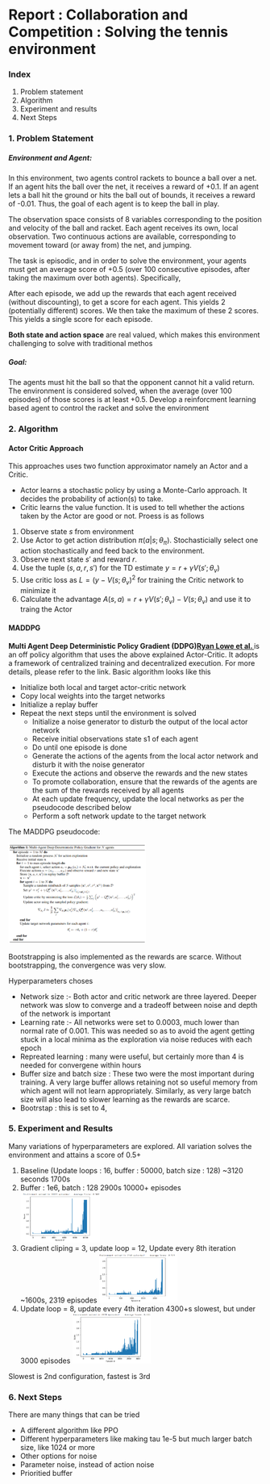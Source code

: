 


# Report : Collaboration and Competition : Solving the tennis environment

### Index
1. Problem statement
2. Algorithm
3. Experiment and results
4. Next Steps


### 1. Problem Statement

##### Environment and Agent:
In this environment, two agents control rackets to bounce a ball over a net. If an agent hits the ball over the net, it receives a reward of +0.1. If an agent lets a ball hit the ground or hits the ball out of bounds, it receives a reward of -0.01. Thus, the goal of each agent is to keep the ball in play.

The observation space consists of 8 variables corresponding to the position and velocity of the ball and racket. Each agent receives its own, local observation. Two continuous actions are available, corresponding to movement toward (or away from) the net, and jumping.

The task is episodic, and in order to solve the environment, your agents must get an average score of +0.5 (over 100 consecutive episodes, after taking the maximum over both agents). Specifically,

After each episode, we add up the rewards that each agent received (without discounting), to get a score for each agent. This yields 2 (potentially different) scores. We then take the maximum of these 2 scores.
This yields a single score for each episode.


__Both state and action space__ are real valued, which makes this environment challenging to solve with traditional methos

##### Goal: 
The agents must hit the ball so that the opponent cannot hit a valid return. The environment is considered solved, when the average (over 100 episodes) of those scores is at least +0.5. Develop a reinforcment learning based agent to control the racket and solve the environment

### 2. Algorithm

#### Actor Critic Approach
This approaches uses two function approximator namely an Actor and a Critic.
* Actor learns a stochastic policy by using a Monte-Carlo approach. It decides the probability of action(s) to take.  
* Critic learns the value function. It is used to tell whether the actions taken by the Actor are good or not.
Proess is as follows

1. Observe state $s$ from environment 
2. Use Actor to get action distribution $\pi(a|s;\theta_\pi)$. Stochasticially select one action stochastically and feed back to the environment.  
3. Observe next state $s'$ and reward $r$.  
4. Use the tuple $(s, a, r, s')$ for the TD estimate $y=r + \gamma V(s'; \theta_v)$
5. Use critic loss as $L=(y - V(s;\theta_v)^2$ for training the Critic network to minimize it 
6. Calculate the advantage $A(s,a) = r + \gamma V(s'; \theta_v) - V(s; \theta_v)$ and use it to traing the Actor


#### MADDPG

**Multi Agent Deep Deterministic Policy Gradient (DDPG)<a href='https://arxiv.org/abs/1706.02275'>Ryan Lowe et al. </a>** is an off policy algorithm that uses the above explained Actor-Critic. It adopts a framework of centralized training and decentralized execution. For more details, please refer to the link.
Basic algorithm looks like this 
- Initialize both local and target actor-critic network 
- Copy local weights into the target networks
- Initialize a replay buffer
- Repeat the next steps until the environment is solved
    - Initialize a noise generator to disturb the output of the local actor network
    - Receive initial observations state s1 of each agent
    - Do until one episode is done
    - Generate the actions of the agents from the local actor network and disturb it with the noise generator
    - Execute the actions and observe the rewards and the new states
    - To promote collaboration, ensure that the rewards of the agents are the sum of the rewards received by all agents
    - At each update frequency, update the local networks as per the pseudocode described below
    - Perform a soft network update to the target network

The MADDPG pseudocode:

<img src='img/maddpg.png' height='200'/>

Bootstrapping is also implemented as the rewards are scarce. Without bootstrapping, the convergence was very slow.

Hyperparameters choses
* Network size :- Both actor and critic network are three layered. Deeper network was slow to converge and a tradeoff between noise and depth of the network is important
* Learning rate :- All networks were set to 0.0003, much lower than normal rate of 0.001. This was needed so as to avoid the agent getting stuck in a local minima as the exploration via noise reduces with each epoch
* Repreated learning : many were useful, but certainly more than 4 is needed for convergene within hours
* Buffer size and batch size : These two were the most important during training. A very large buffer allows retaining not so useful memory from which agent will not learn appropriately. Similarly, as very large batch size will also lead to slower learning as the rewards are scarce.
* Bootrstap : this is set to 4, 

 
### 5. Experiment and Results

Many variations of hyperparameters are explored. All variation solves the environment and attains a score of 0.5+
1. Baseline (Update loops : 16, buffer : 50000, batch size : 128) ~3120 seconds
    1700s
2. Buffer : 1e6, batch : 128
    2900s  10000+ episodes
    <img src='img/score_128.png' height='100'><br />
3. Gradient cliping = 3, update loop = 12, Update every 8th iteration
    ~1600s, 2319 episodes
    <img src='img/score_2.png' height='100'><br />
4. Update loop = 8, update every 4th iteration
   4300+s   slowest, but under 3000 episodes
   <img src='img/score_3.png' height='100'><br />

Slowest is 2nd configuration, fastest is 3rd

### 6. Next Steps
There are many things that can be tried
- A different algorithm like PPO
- Different hyperparameters like making tau 1e-5 but much larger batch size, like 1024 or more
- Other options for noise
- Parameter noise, instead of action noise
- Prioritied buffer